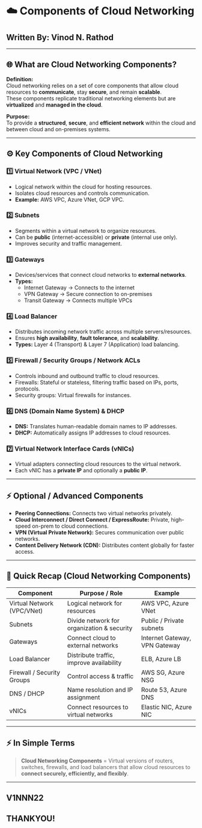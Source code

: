 

# ☁️ Components of Cloud Networking

## Written By: Vinod N. Rathod  

---

## 🌐 What are Cloud Networking Components?

**Definition:**  
Cloud networking relies on a set of core components that allow cloud resources to **communicate**, stay **secure**, and remain **scalable**.  
These components replicate traditional networking elements but are **virtualized** and **managed in the cloud**.

**Purpose:**  
To provide a **structured**, **secure**, and **efficient network** within the cloud and between cloud and on-premises systems.

---

## ⚙️ Key Components of Cloud Networking

### 1️⃣ Virtual Network (VPC / VNet)  
- Logical network within the cloud for hosting resources.  
- Isolates cloud resources and controls communication.  
- **Example:** AWS VPC, Azure VNet, GCP VPC.  

### 2️⃣ Subnets  
- Segments within a virtual network to organize resources.  
- Can be **public** (internet-accessible) or **private** (internal use only).  
- Improves security and traffic management.  

### 3️⃣ Gateways  
- Devices/services that connect cloud networks to **external networks**.  
- **Types:**  
  - Internet Gateway → Connects to the internet  
  - VPN Gateway → Secure connection to on-premises  
  - Transit Gateway → Connects multiple VPCs  

### 4️⃣ Load Balancer  
- Distributes incoming network traffic across multiple servers/resources.  
- Ensures **high availability**, **fault tolerance**, and **scalability**.  
- **Types:** Layer 4 (Transport) & Layer 7 (Application) load balancing.  

### 5️⃣ Firewall / Security Groups / Network ACLs  
- Controls inbound and outbound traffic to cloud resources.  
- Firewalls: Stateful or stateless, filtering traffic based on IPs, ports, protocols.  
- Security groups: Virtual firewalls for instances.  

### 6️⃣ DNS (Domain Name System) & DHCP  
- **DNS:** Translates human-readable domain names to IP addresses.  
- **DHCP:** Automatically assigns IP addresses to cloud resources.  

### 7️⃣ Virtual Network Interface Cards (vNICs)  
- Virtual adapters connecting cloud resources to the virtual network.  
- Each vNIC has a **private IP** and optionally a **public IP**.  

---

## ⚡ Optional / Advanced Components

- **Peering Connections:** Connects two virtual networks privately.  
- **Cloud Interconnect / Direct Connect / ExpressRoute:** Private, high-speed on-prem to cloud connections.  
- **VPN (Virtual Private Network):** Secures communication over public networks.  
- **Content Delivery Network (CDN):** Distributes content globally for faster access.  

---

## 🔁 Quick Recap (Cloud Networking Components)

| **Component** | **Purpose / Role** | **Example** |
|----------------|-------------------|-------------|
| Virtual Network (VPC/VNet) | Logical network for resources | AWS VPC, Azure VNet |
| Subnets | Divide network for organization & security | Public / Private subnets |
| Gateways | Connect cloud to external networks | Internet Gateway, VPN Gateway |
| Load Balancer | Distribute traffic, improve availability | ELB, Azure LB |
| Firewall / Security Groups | Control access & traffic | AWS SG, Azure NSG |
| DNS / DHCP | Name resolution and IP assignment | Route 53, Azure DNS |
| vNICs | Connect resources to virtual networks | Elastic NIC, Azure NIC |

---

## ⚡ In Simple Terms

> **Cloud Networking Components** = Virtual versions of routers, switches, firewalls, and load balancers that allow cloud resources to **connect securely, efficiently, and flexibly**.

---
## V1NNN22 
## THANKYOU! 